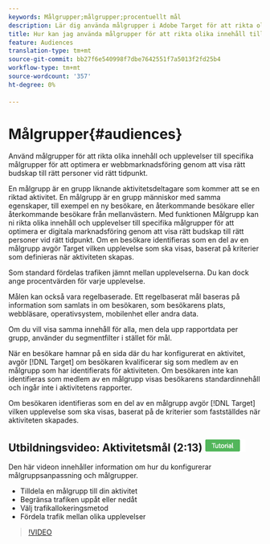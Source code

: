 ```yaml
---
keywords: Målgrupper;målgrupper;procentuellt mål
description: Lär dig använda målgrupper i Adobe Target för att rikta olika innehåll och upplevelser till specifika målgrupper för att optimera era era webbmarknadsföringssatsningar.
title: Hur kan jag använda målgrupper för att rikta olika innehåll till specifika segment?
feature: Audiences
translation-type: tm+mt
source-git-commit: bb27f6e540998f7dbe7642551f7a5013f2fd25b4
workflow-type: tm+mt
source-wordcount: '357'
ht-degree: 0%

---
```



# Målgrupper{#audiences}

Använd målgrupper för att rikta olika innehåll och upplevelser till specifika målgrupper för att optimera er webbmarknadsföring genom att visa rätt budskap till rätt personer vid rätt tidpunkt.

En målgrupp är en grupp liknande aktivitetsdeltagare som kommer att se en riktad aktivitet.  En målgrupp är en grupp människor med samma egenskaper, till exempel en ny besökare, en återkommande besökare eller återkommande besökare från mellanvästern. Med funktionen Målgrupp kan ni rikta olika innehåll och upplevelser till specifika målgrupper för att optimera er digitala marknadsföring genom att visa rätt budskap till rätt personer vid rätt tidpunkt. Om en besökare identifieras som en del av en målgrupp avgör Target vilken upplevelse som ska visas, baserat på kriterier som definieras när aktiviteten skapas.

Som standard fördelas trafiken jämnt mellan upplevelserna. Du kan dock ange procentvärden för varje upplevelse.

Målen kan också vara regelbaserade. Ett regelbaserat mål baseras på information som samlats in om besökaren, som besökarens plats, webbläsare, operativsystem, mobilenhet eller andra data.

Om du vill visa samma innehåll för alla, men dela upp rapportdata per grupp, använder du segmentfilter i stället för mål.

När en besökare hamnar på en sida där du har konfigurerat en aktivitet, avgör [!DNL Target] om besökaren kvalificerar sig som medlem av en målgrupp som har identifierats för aktiviteten. Om besökaren inte kan identifieras som medlem av en målgrupp visas besökarens standardinnehåll och ingår inte i aktivitetens rapporter.

Om besökaren identifieras som en del av en målgrupp avgör [!DNL Target] vilken upplevelse som ska visas, baserat på de kriterier som fastställdes när aktiviteten skapades.

## Utbildningsvideo: Aktivitetsmål (2:13) ![Tutorial badge](/help/assets/tutorial.png)

Den här videon innehåller information om hur du konfigurerar målgruppsanpassning och målgrupper.

* Tilldela en målgrupp till din aktivitet
* Begränsa trafiken uppåt eller nedåt
* Välj trafikallokeringsmetod
* Fördela trafik mellan olika upplevelser

>[!VIDEO](https://video.tv.adobe.com/v/17385)
